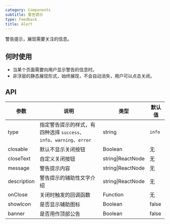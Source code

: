 ```yaml
---
category: Components
subtitle: 警告提示
type: Feedback
title: Alert
---
```


警告提示，展现需要关注的信息。

## 何时使用

- 当某个页面需要向用户显示警告的信息时。
- 非浮层的静态展现形式，始终展现，不会自动消失，用户可以点击关闭。

## API

| 参数        | 说明                                                      | 类型        | 默认值 |
|----------- |---------------------------------------------------------  | ---------- |-------|
| type       | 指定警告提示的样式，有四种选择 `success`、`info`、`warning`、`error`   | string     | `info`    |
| closable   | 默认不显示关闭按钮                                  | Boolean   | 无    |
| closeText  | 自定义关闭按钮                                     | string\|ReactNode   | 无    |
| message    | 警告提示内容                                       | string\|ReactNode   | 无    |
| description | 警告提示的辅助性文字介绍                            | string\|ReactNode   | 无    |
| onClose     | 关闭时触发的回调函数                                | Function   | 无    |
| showIcon   | 是否显示辅助图标                                 | Boolean   | false    |
| banner   | 是否用作顶部公告                                 | Boolean   | false    |

